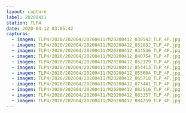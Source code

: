 ```yaml
---
layout: capture
label: 20200411
station: TLP4
date: 2020-04-12 03:05:42
capturas:
  - imagem: TLP4/2020/202004/20200411/M20200412_030542_TLP_4P.jpg
  - imagem: TLP4/2020/202004/20200411/M20200412_032832_TLP_4P.jpg
  - imagem: TLP4/2020/202004/20200411/M20200412_034536_TLP_4P.jpg
  - imagem: TLP4/2020/202004/20200411/M20200412_040754_TLP_4P.jpg
  - imagem: TLP4/2020/202004/20200411/M20200412_052329_TLP_4P.jpg
  - imagem: TLP4/2020/202004/20200411/M20200412_054413_TLP_4P.jpg
  - imagem: TLP4/2020/202004/20200411/M20200412_055604_TLP_4P.jpg
  - imagem: TLP4/2020/202004/20200411/M20200412_065718_TLP_4P.jpg
  - imagem: TLP4/2020/202004/20200411/M20200412_073441_TLP_4P.jpg
  - imagem: TLP4/2020/202004/20200411/M20200412_082516_TLP_4P.jpg
  - imagem: TLP4/2020/202004/20200411/M20200412_083357_TLP_4P.jpg
  - imagem: TLP4/2020/202004/20200411/M20200412_084259_TLP_4P.jpg
---
```

